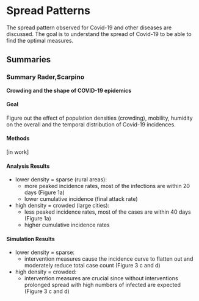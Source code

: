 # Spread Patterns
The spread pattern observed for Covid-19 and other diseases are discussed. The goal is to understand the spread of Covid-19 to be able to find the optimal measures.




## Summaries 
### Summary Rader,Scarpino
**Crowding and the shape of COVID-19 epidemics**

#### Goal
Figure out the effect of population densities (crowding), mobility, humidity on the overall and the temporal distribution of Covid-19 incidences. 

#### Methods
[in work]

#### Analysis Results
* lower density = sparse (rural areas): 
  * more peaked incidence rates, most of the infections are within 20 days (Figure 1a)
  * lower cumulative incidence (final attack rate)
* high density = crowded (large cities): 
  * less peaked incidence rates, most of the cases are within 40 days (Figure 1a)
  * higher cumulative incidence rates

#### Simulation Results
* lower density = sparse: 
  * intervention measures cause the incidence curve to flatten out and moderately reduce total case count (Figure 3 c and d)
* high density = crowded: 
  * intervention measures are crucial since without interventions prolonged spread with high numbers of infected are expected (Figure 3 c and d)